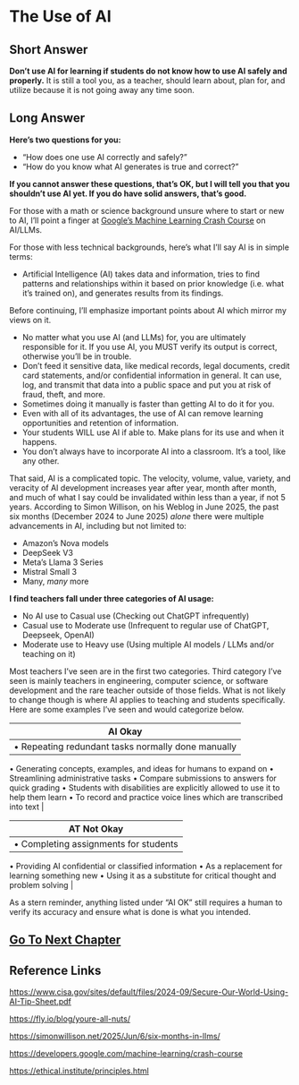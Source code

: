 # The Use of AI

## **Short Answer**

**Don’t use AI for learning if students do not know how to use AI safely and properly.** It is still a tool you, as a teacher, should learn about, plan for, and utilize because it is not going away any time soon.

## **Long Answer**

**Here’s two questions for you:**

- “How does one use AI correctly and safely?”
- “How do you know what AI generates is true and correct?”

**If you cannot answer these questions, that’s OK, but I will tell you that you shouldn’t use AI yet. If you do have solid answers, that’s good.**

For those with a math or science background unsure where to start or new to AI, I’ll point a finger at [Google’s Machine Learning Crash Course](https://developers.google.com/machine-learning/crash-course) on AI/LLMs.

For those with less technical backgrounds, here’s what I’ll say AI is in simple terms:

- Artificial Intelligence (AI) takes data and information, tries to find patterns and relationships within it based on prior knowledge (i.e. what it’s trained on), and generates results from its findings.

Before continuing, I’ll emphasize important points about AI which mirror my views on it.

- No matter what you use AI (and LLMs) for, you are ultimately responsible for it. If you use AI, you MUST verify its output is correct, otherwise you’ll be in trouble.
- Don’t feed it sensitive data, like medical records, legal documents, credit card statements, and/or confidential information in general. It can use, log, and transmit that data into a public space and put you at risk of fraud, theft, and more.
- Sometimes doing it manually is faster than getting AI to do it for you.
- Even with all of its advantages, the use of AI can remove learning opportunities and retention of information.
- Your students WILL use AI if able to. Make plans for its use and when it happens.
- You don’t always have to incorporate AI into a classroom. It’s a tool, like any other.

That said, AI is a complicated topic. The velocity, volume, value, variety, and veracity of AI development increases year after year, month after month, and much of what I say could be invalidated within less than a year, if not 5 years. According to Simon Willison, on his Weblog in June 2025, the past six months (December 2024 to June 2025) *alone* there were multiple advancements in AI, including but not limited to:

- Amazon’s Nova models
- DeepSeek V3
- Meta’s Llama 3 Series
- Mistral Small 3
- Many, *many* more

**I find teachers fall under three categories of AI usage:**

- No AI use to Casual use (Checking out ChatGPT infrequently)
- Casual use to Moderate use (Infrequent to regular use of ChatGPT, Deepseek, OpenAI)
- Moderate use to Heavy use (Using multiple AI models / LLMs and/or teaching on it)

Most teachers I’ve seen are in the first two categories. Third category I’ve seen is mainly teachers in engineering, computer science, or software development and the rare teacher outside of those fields. What is not likely to change though is where AI applies to teaching and students specifically. Here are some examples I’ve seen and would categorize below.

| **AI Okay** |
| --- |
| • Repeating redundant tasks normally done manually
• Generating concepts, examples, and ideas for humans to expand on
• Streamlining administrative tasks
• Compare submissions to answers for quick grading
• Students with disabilities are explicitly allowed to use it to help them learn
• To record and practice voice lines which are transcribed into text |

| **AT Not Okay** |
| --- | 
| • Completing assignments for students
• Providing AI confidential or classified information
• As a replacement for learning something new
• Using it as a substitute for critical thought and problem solving |

As a stern reminder, anything listed under “AI OK” still requires a human to verify its accuracy and ensure what is done is what you intended.

## [Go To Next Chapter](Z021_Design_Systems_EdTech.md)

## **Reference Links**

https://www.cisa.gov/sites/default/files/2024-09/Secure-Our-World-Using-AI-Tip-Sheet.pdf

https://fly.io/blog/youre-all-nuts/

https://simonwillison.net/2025/Jun/6/six-months-in-llms/

https://developers.google.com/machine-learning/crash-course

https://ethical.institute/principles.html
